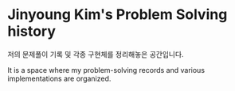 # Jinyoung Kim's Problem Solving history

저의 문제풀이 기록 및 각종 구현체를 정리해놓은 공간입니다.

It is a space where my problem-solving records and various implementations are organized.

